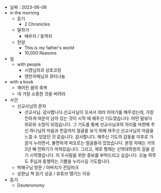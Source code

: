- 날짜 : 2023-06-08
- in the morning
	- 듣기
		- 2 Chronicles
	- 말하기
		-  배우자 / 동역자 
	- 찬양
		- This is my father's world
		- 10,000 Reasons
- 일
	- with people
		- 시영님의과 상호코칭
		- 영란자매님과 큐티나눔
- with a book
	- 깨어진 꿈의 축복
	- 네 가장 소중한 것을 버려라
- 사건
	- 선교사님의 문자
		-  선교사님. 감사합니다.선교사님이 오셔서 여러 이야기를 해주셨는데, 가장 진하게 여운이 남아 있는 것이 시작 때 해주신 기도였습니다. 어떤 말보다 위로와 소망이 되었습니다. 그 기도를 통해 선교사님과의 자리를 마련해 주신 하나님의 마음과 먼길까지 얼굴을 보기 위해 와주신 선교사님의 마음을 느낄 수 있었던 것 같습니다. 감사합니다. 해주신 기도의 감동을 이후로 가끔식 누리면서, 불편하게 떠오르는 얼굴들이 있었습니다. 본정 자매는 거의 2년 째 전화기가 꺼져있습니다. 그리고, 재호 형제는 신학대학원의 길을 걷기 시작했습니다. 이 두사람을 위한 중보를 부탁드리고 싶습니다. 오늘 하루도 주님과 동행하는 기쁨을 누리시길 기도합니다.
	- 박해구님 방문 / 아버지가 전담마크
	- 상완님 책 읽기 성공 / 유튜브 땡기는 이유
- 듣기
	- Deuteronomy 
